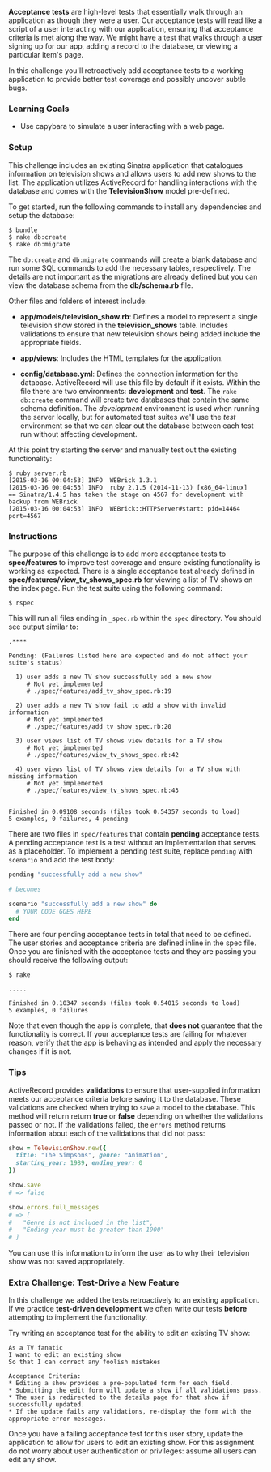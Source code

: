 **Acceptance tests** are high-level tests that essentially walk through an application as though they were a user. Our acceptance tests will read like a script of a user interacting with our application, ensuring that acceptance criteria is met along the way. We might have a test that walks through a user signing up for our app, adding a record to the database, or viewing a particular item's page.

In this challenge you'll retroactively add acceptance tests to a working application to provide better test coverage and possibly uncover subtle bugs.

### Learning Goals

* Use capybara to simulate a user interacting with a web page.

### Setup

This challenge includes an existing Sinatra application that catalogues information on television shows and allows users to add new shows to the list. The application utilizes ActiveRecord for handling interactions with the database and comes with the **TelevisionShow** model pre-defined.

To get started, run the following commands to install any dependencies and setup the database:

```no-highlight
$ bundle
$ rake db:create
$ rake db:migrate
```
The `db:create` and `db:migrate` commands will create a blank database and run some SQL commands to add the necessary tables, respectively. The details are not important as the migrations are already defined but you can view the database schema from the **db/schema.rb** file.

Other files and folders of interest include:

* **app/models/television_show.rb**: Defines a model to represent a single television show stored in the **television_shows** table. Includes validations to ensure that new television shows being added include the appropriate fields.

* **app/views**: Includes the HTML templates for the application.

* **config/database.yml**: Defines the connection information for the database. ActiveRecord will use this file by default if it exists. Within the file there are two environments: **development** and **test**. The `rake db:create` command will create two databases that contain the same schema definition. The _development_ environment is used when running the server locally, but for automated test suites we'll use the _test_ environment so that we can clear out the database between each test run without affecting development.

At this point try starting the server and manually test out the existing functionality:

```no-highlight
$ ruby server.rb
[2015-03-16 00:04:53] INFO  WEBrick 1.3.1
[2015-03-16 00:04:53] INFO  ruby 2.1.5 (2014-11-13) [x86_64-linux]
== Sinatra/1.4.5 has taken the stage on 4567 for development with backup from WEBrick
[2015-03-16 00:04:53] INFO  WEBrick::HTTPServer#start: pid=14464 port=4567
```

### Instructions

The purpose of this challenge is to add more acceptance tests to **spec/features** to improve test coverage and ensure existing functionality is working as expected. There is a single acceptance test already defined in **spec/features/view_tv_shows_spec.rb** for viewing a list of TV shows on the index page. Run the test suite using the following command:

```no-highlight
$ rspec
```

This will run all files ending in `_spec.rb` within the `spec` directory. You should see output similar to:

```no-highlight
.****

Pending: (Failures listed here are expected and do not affect your suite's status)

  1) user adds a new TV show successfully add a new show
     # Not yet implemented
     # ./spec/features/add_tv_show_spec.rb:19

  2) user adds a new TV show fail to add a show with invalid information
     # Not yet implemented
     # ./spec/features/add_tv_show_spec.rb:20

  3) user views list of TV shows view details for a TV show
     # Not yet implemented
     # ./spec/features/view_tv_shows_spec.rb:42

  4) user views list of TV shows view details for a TV show with missing information
     # Not yet implemented
     # ./spec/features/view_tv_shows_spec.rb:43


Finished in 0.09108 seconds (files took 0.54357 seconds to load)
5 examples, 0 failures, 4 pending
```

There are two files in `spec/features` that contain **pending** acceptance tests. A pending acceptance test is a test without an implementation that serves as a placeholder. To implement a pending test suite, replace `pending` with `scenario` and add the test body:

```ruby
pending "successfully add a new show"

# becomes

scenario "successfully add a new show" do
  # YOUR CODE GOES HERE
end
```

There are four pending acceptance tests in total that need to be defined. The user stories and acceptance criteria are defined inline in the spec file. Once you are finished with the acceptance tests and they are passing you should receive the following output:

```no-highlight
$ rake

.....

Finished in 0.10347 seconds (files took 0.54015 seconds to load)
5 examples, 0 failures
```

Note that even though the app is complete, that **does not** guarantee that the functionality is correct. If your acceptance tests are failing for whatever reason, verify that the app is behaving as intended and apply the necessary changes if it is not.

### Tips

ActiveRecord provides **validations** to ensure that user-supplied information meets our acceptance criteria before saving it to the database. These validations are checked when trying to `save` a model to the database. This method will return return **true** or **false** depending on whether the validations passed or not. If the validations failed, the `errors` method returns information about each of the validations that did not pass:

```ruby
show = TelevisionShow.new({
  title: "The Simpsons", genre: "Animation",
  starting_year: 1989, ending_year: 0
})

show.save
# => false

show.errors.full_messages
# => [
#   "Genre is not included in the list",
#   "Ending year must be greater than 1900"
# ]
```

You can use this information to inform the user as to why their television show was not saved appropriately.

### Extra Challenge: Test-Drive a New Feature

In this challenge we added the tests retroactively to an existing application. If we practice **test-driven development** we often write our tests **before** attempting to implement the functionality.

Try writing an acceptance test for the ability to edit an existing TV show:

```no-highlight
As a TV fanatic
I want to edit an existing show
So that I can correct any foolish mistakes

Acceptance Criteria:
* Editing a show provides a pre-populated form for each field.
* Submitting the edit form will update a show if all validations pass.
* The user is redirected to the details page for that show if successfully updated.
* If the update fails any validations, re-display the form with the appropriate error messages.
```

Once you have a failing acceptance test for this user story, update the application to allow for users to edit an existing show. For this assignment do not worry about user authentication or privileges: assume all users can edit any show.
